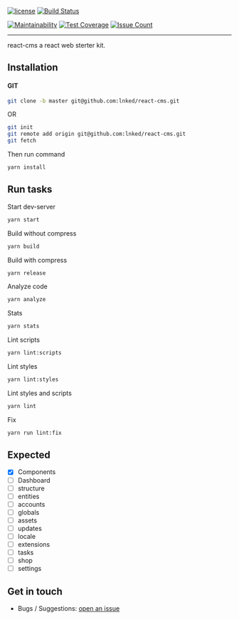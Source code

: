 [![license](https://img.shields.io/github/license/lnked/react-cms.svg)](https://github.com/lnked/react-cms/blob/master/LICENSE)
[![Build Status](https://travis-ci.org/lnked/react-cms.svg?branch=master)](https://travis-ci.org/lnked/react-cms)

[![Maintainability](https://api.codeclimate.com/v1/badges/7cb8a239e7afa9f101d5/maintainability)](https://codeclimate.com/github/lnked/react-cms/maintainability)
[![Test Coverage](https://api.codeclimate.com/v1/badges/7cb8a239e7afa9f101d5/test_coverage)](https://codeclimate.com/github/lnked/react-cms/test_coverage)
[![Issue Count](https://codeclimate.com/github/lnked/react-cms/badges/issue_count.svg)](https://codeclimate.com/github/lnked/react-cms)

---

react-cms a react web sterter kit.

## Installation

#### GIT

```bash
git clone -b master git@github.com:lnked/react-cms.git
```

OR

```bash
git init
git remote add origin git@github.com:lnked/react-cms.git
git fetch
```

Then run command

```bash
yarn install
```

## Run tasks

Start dev-server

```bash
yarn start
```

Build without compress

```bash
yarn build
```

Build with compress

```bash
yarn release
```

Analyze code

```bash
yarn analyze
```

Stats

```bash
yarn stats
```

Lint scripts

```bash
yarn lint:scripts
```

Lint styles

```bash
yarn lint:styles
```

Lint styles and scripts

```bash
yarn lint
```

Fix

```bash
yarn run lint:fix
```

## Expected
- [x] Components
- [ ] Dashboard
- [ ] structure
- [ ] entities
- [ ] accounts
- [ ] globals
- [ ] assets
- [ ] updates
- [ ] locale
- [ ] extensions
- [ ] tasks
- [ ] shop
- [ ] settings

## Get in touch
- Bugs / Suggestions: [open an issue](https://github.com/lnked/react-cms/issues)
